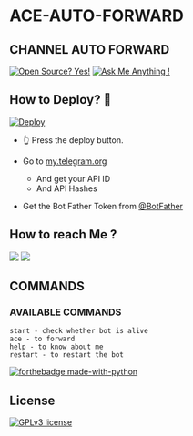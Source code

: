 # ACE-AUTO-FORWARD

## CHANNEL AUTO FORWARD


[![Open Source? Yes!](https://badgen.net/badge/Open%20Source%20%3F/Yes%21/blue?icon=github)](https://github.com/imacekun/ACE-AUTO-FORWARD/tree/main)
[![Ask Me Anything !](https://img.shields.io/badge/Ask%20me-anything-1abc9c.svg)](https://telegram.dog/AceCallRobot)

## How to Deploy? 🤔
[![Deploy](https://www.herokucdn.com/deploy/button.svg)](https://heroku.com/deploy?template=https://github.com/BalamuruganDV/LUNA-FORWARDER)
- 👆 Press the deploy button.

- Go to  [my.telegram.org](https://my.telegram.org/)
     - And get your API ID
     - And API Hashes

- Get the Bot Father Token from [@BotFather](https://telegram.dog/botfather)




## How to reach Me ?
<a href="https://telegram.dog/WickedSkull"><img src="https://img.shields.io/badge/Join-Telegram%20Channel-red.svg?logo=Telegram"></a>
<a href="https://telegram.dog/AceCallRobot"><img src="https://img.shields.io/badge/Join-Telegram%20Group-blue.svg?logo=telegram"></a>

## COMMANDS
### AVAILABLE COMMANDS 
```
start - check whether bot is alive 
ace - to forward
help - to know about me
restart - to restart the bot
```

[![forthebadge made-with-python](http://ForTheBadge.com/images/badges/made-with-python.svg)](https://www.python.org/)

## License
[![GPLv3 license](https://img.shields.io/badge/License-GPLv3-blue.svg)](https://github.com/imacekun/ACE-AUTO-FORWARD/blob/main/LICENSE)

